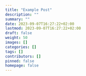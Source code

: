 ```yaml
---
title: "Example Post"
description: ""
summary: ""
date: 2023-09-07T16:27:22+02:00
lastmod: 2023-09-07T16:27:22+02:00
draft: false
weight: 50
images: []
categories: []
tags: []
contributors: []
pinned: false
homepage: false
---
```

